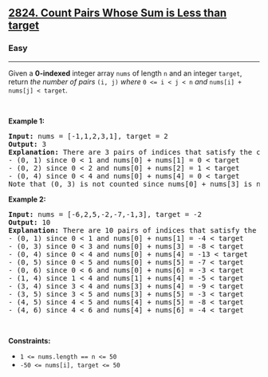 <h2>
  <a
    href="https://leetcode.com/problems/count-pairs-whose-sum-is-less-than-target/"
    >2824. Count Pairs Whose Sum is Less than target</a
  >
</h2>
<h3>Easy</h3>
<hr />
<div>
  Given a <strong>0-indexed</strong> integer array <code>nums</code> of length
  <code>n</code> and an integer <code>target</code>, return
  <em>the number of pairs</em> <code>(i, j)</code> <em>where</em>
  <code>0 &lt;= i &lt; j &lt; n</code> <em>and</em>
  <code>nums[i] + nums[j] &lt; target</code>.
  <p>&nbsp;</p>
  <p><strong class="example">Example 1:</strong></p>

  <pre><strong>Input:</strong> nums = [-1,1,2,3,1], target = 2
<strong>Output:</strong> 3
<strong>Explanation:</strong> There are 3 pairs of indices that satisfy the conditions in the statement:
- (0, 1) since 0 &lt; 1 and nums[0] + nums[1] = 0 &lt; target
- (0, 2) since 0 &lt; 2 and nums[0] + nums[2] = 1 &lt; target 
- (0, 4) since 0 &lt; 4 and nums[0] + nums[4] = 0 &lt; target
Note that (0, 3) is not counted since nums[0] + nums[3] is not strictly less than the target.
</pre>

  <p><strong class="example">Example 2:</strong></p>

  <pre><strong>Input:</strong> nums = [-6,2,5,-2,-7,-1,3], target = -2
<strong>Output:</strong> 10
<strong>Explanation:</strong> There are 10 pairs of indices that satisfy the conditions in the statement:
- (0, 1) since 0 &lt; 1 and nums[0] + nums[1] = -4 &lt; target
- (0, 3) since 0 &lt; 3 and nums[0] + nums[3] = -8 &lt; target
- (0, 4) since 0 &lt; 4 and nums[0] + nums[4] = -13 &lt; target
- (0, 5) since 0 &lt; 5 and nums[0] + nums[5] = -7 &lt; target
- (0, 6) since 0 &lt; 6 and nums[0] + nums[6] = -3 &lt; target
- (1, 4) since 1 &lt; 4 and nums[1] + nums[4] = -5 &lt; target
- (3, 4) since 3 &lt; 4 and nums[3] + nums[4] = -9 &lt; target
- (3, 5) since 3 &lt; 5 and nums[3] + nums[5] = -3 &lt; target
- (4, 5) since 4 &lt; 5 and nums[4] + nums[5] = -8 &lt; target
- (4, 6) since 4 &lt; 6 and nums[4] + nums[6] = -4 &lt; target
</pre>

  <p>&nbsp;</p>
  <p><strong>Constraints:</strong></p>

  <ul>
    <li><code>1 &lt;= nums.length == n &lt;= 50</code></li>
    <li><code>-50 &lt;= nums[i], target &lt;= 50</code></li>
  </ul>
</div>
